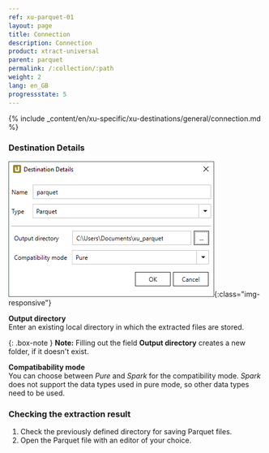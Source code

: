 ```yaml
---
ref: xu-parquet-01
layout: page
title: Connection
description: Connection
product: xtract-universal
parent: parquet
permalink: /:collection/:path
weight: 2
lang: en_GB
progressstate: 5
---
```


{% include _content/en/xu-specific/xu-destinations/general/connection.md %}	

### Destination Details

![Parquet-Destination-Details](/img/content/xu/parquet/parquet_destination_details.png){:class="img-responsive"}

**Output directory**<br>
Enter an existing local directory in which the extracted files are stored.

{: .box-note }
**Note:** Filling out the field **Output directory** creates a new folder, if it doesn't exist. 

**Compatibability mode**<br>
You can choose between *Pure* and *Spark* for the compatibility mode. *Spark* does not support the data types used in pure mode, so other data types need to be used.

### Checking the extraction result

1. Check the previously defined directory for saving Parquet files.
2. Open the Parquet file with an editor of your choice.

